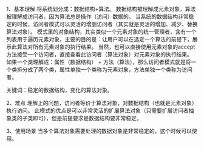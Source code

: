 
1、基本理解
将系统划分成：数据结构+算法。
数据结构被理解成元素对象，算法被理解成访问者，因为算法总是操作（访问）数据的。
当系统的数据结构非常稳定的时候，访问者模式可以灵活的增删访问者（其实就是灵活的增加、减少、替换算法对象）。
模式里的对象结构，其实类似一个元素对象的统一管理者，含有一个列表用于遍历元素对象，主要的目的是：让用户可以在选定一个算法的前提下，展示此算法对所有元素对象的执行结果。
当然，也可以直接使用元素对象的accept方法接受一个访问者，直接查看此访问者（算法对象）对元素对象的执行结果。
如果一个类理解成：属性（数据结构） + 方法（算法），那么访问者模式就是将一个类拆分成了两个类，属性单独一个类称为元素对象，方法单独一个类称为访问者。

关键词：稳定的数据结构，变化的算法对象。

2、难点
理解上的问题，访问者等价于算法对象，对数据结构（也就是元素对象）执行访问。
此模式的优点是可以非常灵活的扩展算法对象（只需要扩展访问者抽象类的子类即可），但是前提要求是数据结构要非常稳定。

3、使用场景
当多个算法对象需要处理的数据对象是非常稳定的，这个时候可以使用。